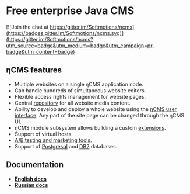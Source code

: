 # Free enterprise Java CMS
[![Join the chat at https://gitter.im/Softmotions/ncms](https://badges.gitter.im/Softmotions/ncms.svg)](https://gitter.im/Softmotions/ncms?utm_source=badge&utm_medium=badge&utm_campaign=pr-badge&utm_content=badge)
                                                                                                        
## ηCMS features

* Multiple websites on a single ηCMS application node.
* Can handle hundreds of simultaneous website editors.
* Flexible access rights management for website pages.
* Central [repository](http://ncms.one/manual/doc/ui/mmgr/mmgr.html) for all website media content.
* Ability to develop and deploy a whole website using the [ηCMS user interface](http://ncms.one/manual/doc/ui/ui.html).
  Any part of the site page can be changed through the ηCMS UI.
* ηCMS module subsystem allows building a custom [extensions](http://ncms.one/manual/doc/extending/extending.html).
* Support of virtual hosts.
* [A/B testing and marketing tools](http://ncms.one/manual/doc/ui/mtt/mtt.html).
* Support of [Postgresql](http://ncms.one/manual/doc/db/postgresql.html) and [DB2](http://ncms.one/manual/doc/db/db2.html) databases.
 
## Documentation 
                                                                          
* **[English docs](http://ncms.one/manual)**
* **[Russian docs](http://ncms.one/manual/ru)**

                                                                                                                                  